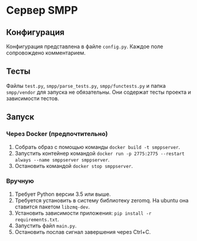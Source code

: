 # Сервер SMPP

## Конфигурация

Конфигурация представлена в файле `config.py`.
Каждое поле сопровождено комментарием.

## Тесты

Файлы `test.py`, `smpp/parse_tests.py`, `smpp/functests.py` и папка `smpp/vendor`
для запуска не обязательны. Они содержат тесты проекта и зависимости тестов.

## Запуск

### Через Docker (предпочтительно)

1. Собрать образ с помощью команды `docker build -t smppserver`.
2. Запустить контейнер командой
  `docker run -p 2775:2775 --restart always --name smppserver smppserver`.
3. Остановить командой `docker stop smppserver`.

### Вручную

1. Требует Python версии 3.5 или выше.
2. Требуется установить в систему библиотеку zeromq. На ubuntu она ставится
  пакетом `libzmq-dev`.
3. Установить зависимости приложения: `pip install -r requirements.txt`.
4. Запустить файл `main.py`.
5. Остановить послав сигнал завершения через Ctrl+C.
